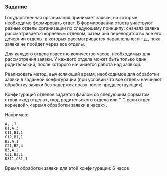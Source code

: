 ### Задание

Государственная организация принимает заявки, на которые необходимо формировать ответ. 
В формировании ответа участвуют разные отделы организации по следующему принципу:
сначала заявка рассматривается корневым отделом;
затем она переводится во все его дочернии отделы, в которых рассматривается параллельно;
и т.д., пока заявка не пройдет через все отделы.

Для каждого отдела известно количество часов, необходимых для рассмотрения заявки. 
У каждого отдела может быть только один родительский, после которого начинается работа над заявкой.

Реализовать метод, вычисляющий время, необходимое для обработки заявки в заданной конфигурации 
(при условии что все отделы начинают обработку заявки без задержек сразу после предшествующих).

Конфигурация отделов задается файлом со следующим форматом строк <код отдела>,<код родительского отдела или “-”,
если отдел корневой>,<время обработки заявки в часах>. 

Например:
```
A,-,1
B1,A,3
C11,B1,1
C12,B1,1
B2,A,1
C21,B2,4
B3,A,2
C31,B3,1
D311,C31,1
```
Время обработки заявки для этой конфигурации: 6 часов
